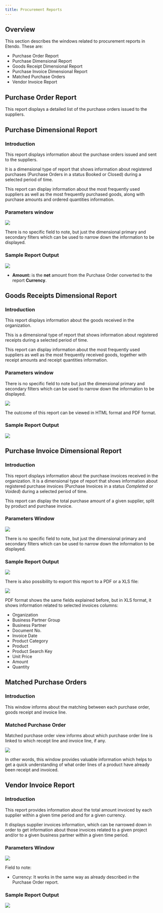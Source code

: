 ```yaml
---
title: Procurement Reports 
---
```

## Overview

This section describes the windows related to procurement reports in Etendo. These are:

- Purchase Order Report
- Purchase Dimensional Report
- Goods Receipt Dimensional Report
- Purchase Invoice Dimensional Report
- Matched Purchase Orders
- Vendor Invoice Report


## Purchase Order Report

This report displays a detailed list of the purchase orders issued to the suppliers. 

## Purchase Dimensional Report

### Introduction

This report displays information about the purchase orders issued and sent to the suppliers.

It is a dimensional type of report that shows information about registered purchases (Purchase Orders in a status Booked or Closed) during a selected period of time.

This report can display information about the most frequently used suppliers as well as the most frequently purchased goods, along with purchase amounts and ordered quantities information.

### Parameters window

![](/docs.etendo.software/assets/drive/1tfjdJFeCwoMFq7Osb7iA4oCx8AQtsO5M.png)


There is no specific field to note, but just the dimensional primary and secondary filters which can be used to narrow down the information to be displayed.

### Sample Report Output

![](/docs.etendo.software/assets/drive/1HteUH5sPx3PmrHdRqlR8S6l0EzDizuUu.png)

-   **Amount:** is the **net** amount from the Purchase Order converted to the report **Currency**.

## Goods Receipts Dimensional Report

### Introduction

This report displays information about the goods received in the organization.

This is a dimensional type of report that shows information about registered receipts during a selected period of time.

This report can display information about the most frequently used suppliers as well as the most frequently received goods, together with receipt amounts and receipt quantities information.

### Parameters window

There is no specific field to note but just the dimensional primary and secondary filters which can be used to narrow down the information to be displayed.

![](/docs.etendo.software/assets/drive/1ihcncYc8rQoONnKy5KzGqN2IaYw5r18f.png)

The outcome of this report can be viewed in HTML format and PDF format.

### Sample Report Output

![](/docs.etendo.software/assets/drive/1lvq1Mtz7ed_qJW40ezxrQvqa5ssh5NgM.png)

## Purchase Invoice Dimensional Report

### Introduction

This report displays information about the purchase invoices received in the organization. It is a dimensional type of report that shows information about registered purchase invoices (Purchase Invoices in a status *Completed* or *Voided*) during a selected period of time.

This report can display the total purchase amount of a given supplier, split by product and purchase invoice.

### Parameters Window

![](/docs.etendo.software/assets/drive/1clo6ovc9uHR_-6Qp0KbU9gWcOUbG3ocQ.png)

There is no specific field to note, but just the dimensional primary and secondary filters which can be used to narrow down the information to be displayed.

### Sample Report Output

![](/docs.etendo.software/assets/drive/1ZQC2irKKXg1XSxOCL2IFC-hbfFPlbHYB.png)

There is also possibility to export this report to a PDF or a XLS file:


![](/docs.etendo.software/assets/drive/1SVvvkMUz-HUcjJKWdu7bSKuSpB5lY9Cz.png)

PDF format shows the same fields explained before, but in XLS format, it shows information related to selected invoices columns:

-   Organization
-   Business Partner Group
-   Business Partner
-   Document No.
-   Invoice Date
-   Product Category
-   Product
-   Product Search Key
-   Unit Price
-   Amount
-   Quantity

## Matched Purchase Orders

### Introduction

This window informs about the matching between each purchase order, goods receipt and invoice line.

### Matched Purchase Order

Matched purchase order view informs about which purchase order line is linked to which receipt line and invoice line, if any.

![](/docs.etendo.software/assets/drive/1HSNC0staVcayYFKAOz3rc8KZDYUxl8Ym.png)

In other words, this window provides valuable information which helps to get a quick understanding of what order lines of a product have already been receipt and invoiced.

## Vendor Invoice Report

### Introduction

This report provides information about the total amount invoiced by each supplier within a given time period and for a given currency.

It displays supplier invoices information, which can be narrowed down in order to get information about those invoices related to a given project and/or to a given business partner within a given time period.

### Parameters Window

![](/docs.etendo.software/assets/drive/1V8A7QEZI3fa7ecV6W-VK-ki_VXx_8Ii8.png)

Field to note:

-   Currency: It works in the same way as already described in the Purchase Order report.

### Sample Report Output

![](/docs.etendo.software/assets/drive/1U3Fx3IPP0R9acd8XMPXhtBR5qQFoj2Am.png)